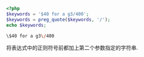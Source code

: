 ```php
<?php
$keywords = '$40 for a g3/400';
$keywords = preg_quote($keywords, '/');
echo $keywords; 
```

```bash
\$40 for a g3\/400
```

将表达式中的正则符号前都加上第二个参数指定的字符串.